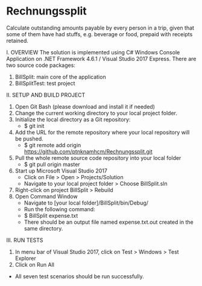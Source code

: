 # Rechnungssplit
Calculate outstanding amounts payable by every person in a trip, given that some of them have had stuffs, e.g. beverage or food, prepaid with receipts retained.

I. OVERVIEW
The solution is implemented using C# Windows Console Application on .NET Framework 4.6.1 / Visual Studio 2017 Express.
There are two source code packages:
1. BillSplit: main core of the application
2. BillSplitTest: test project

II. SETUP AND BUILD PROJECT
1. Open Git Bash (please download and install it if needed)
2. Change the current working directory to your local project folder.
3. Initialize the local directory as a Git repository:
   + $ git init
4. Add the URL for the remote repository where your local repository will be pushed.
   + $ git remote add origin https://github.com/ptnknamhcm/Rechnungssplit.git
5. Pull the whole remote source code repository into your local folder
   + $ git pull origin master
6. Start up Microsoft Visual Studio 2017
   + Click on File > Open > Projects/Solution 
   + Navigate to your local project folder > Choose BillSplit.sln
7. Right-click on project BillSplit > Rebuild
8. Open Command Window 
   + Navigate to [your local folder]/BillSplit/bin/Debug/ 
   + Run the following command:
   + $ BillSplit expense.txt
   + There should be an output file named expense.txt.out created in the same directory.
   
III. RUN TESTS
1. In menu bar of Visual Studio 2017, click on Test > Windows > Test Explorer
2. Click on Run All
  + All seven test scenarios should be run successfully.
